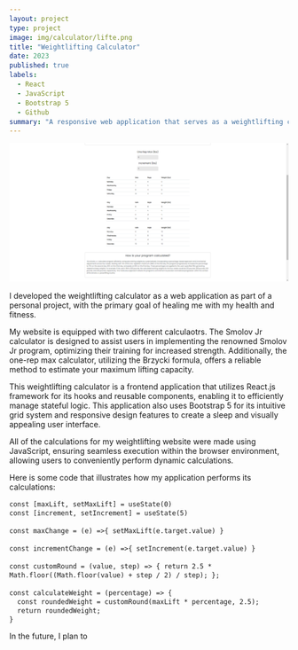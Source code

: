 ```yaml
---
layout: project
type: project
image: img/calculator/lifte.png
title: "Weightlifting Calculator"
date: 2023
published: true
labels:
  - React
  - JavaScript
  - Bootstrap 5
  - Github
summary: "A responsive web application that serves as a weightlifting calculator to help me with my health goals."
---
```


<div class="text-center p-4">
  <img src="../img/calculator/smolovjr.png" class="img-thumbnail" >
</div>


I developed the weightlifting calculator as a web application as part of a personal project, with the primary goal of healing me with my health and fitness.

My website is equipped with two different calculaotrs. The Smolov Jr calculator is designed to assist users in implementing the renowned Smolov Jr program, optimizing their training for increased strength. Additionally, the one-rep max calculator, utilizing the Brzycki formula, offers a reliable method to estimate your maximum lifting capacity.

This weightlifting calculator is a frontend application that utilizes React.js framework for its hooks and reusable components, enabling it to efficiently manage stateful logic. This application also uses Bootstrap 5 for its intuitive grid system and responsive design features to create a sleep and visually appealing user interface.

All of the calculations for my weightlifting website were made using JavaScript, ensuring seamless execution within the browser environment, allowing users to conveniently perform dynamic calculations.

Here is some code that illustrates how my application performs its calculations:

```
const [maxLift, setMaxLift] = useState(0)
const [increment, setIncrement] = useState(5)

const maxChange = (e) =>{ setMaxLift(e.target.value) }

const incrementChange = (e) =>{ setIncrement(e.target.value) }

const customRound = (value, step) => { return 2.5 * Math.floor((Math.floor(value) + step / 2) / step); };

const calculateWeight = (percentage) => {
  const roundedWeight = customRound(maxLift * percentage, 2.5);
  return roundedWeight;
}
```

In the future, I plan to 